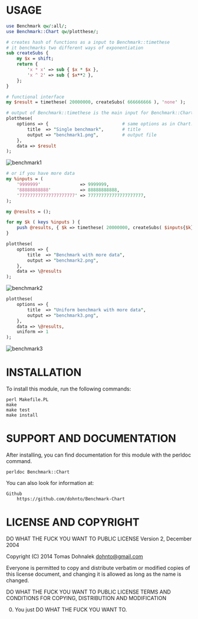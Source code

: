 USAGE
=====

```perl
use Benchmark qw/:all/;
use Benchmark::Chart qw/plotthese/;

# creates hash of functions as a input to Benchmark::timethese
# it benchmarks two different ways of exponentiation
sub createSubs {
    my $x = shift;
    return {
        'x * x' => sub { $x * $x },
        'x ^ 2' => sub { $x**2 },
    };  
}

# functional interface
my $result = timethese( 20000000, createSubs( 666666666 ), 'none' );

# output of Benchmark::timethese is the main input for Benchmark::Chart::plotthese
plotthese(
    options => {                            # same options as in Chart::Gnuplot
        title  => "Single benchmark",       # title
        output => "benchmark1.png",         # output file
    },
    data => $result
);
```

![benchmark1](http://www.dohnalek.name/perl/Benchmark-Chart/benchmark1.png "benchmark1")

```perl
# or if you have more data
my %inputs = ( 
    '9999999'               => 9999999,
    '88888888888'           => 88888888888,
    '777777777777777777777' => 777777777777777777777,
);

my @results = (); 

for my $k ( keys %inputs ) { 
    push @results, { $k => timethese( 20000000, createSubs( $inputs{$k} ), 'none' ) };
}

plotthese(
    options => {
        title  => "Benchmark with more data",
        output => "benchmark2.png",
    },  
    data => \@results
);
```

![benchmark2](http://www.dohnalek.name/perl/Benchmark-Chart/benchmark2.png "benchmark2")

```perl
plotthese(
    options => {
        title  => "Uniform benchmark with more data",
        output => "benchmark3.png",
    },
    data => \@results,
    uniform => 1
);
```

![benchmark3](http://www.dohnalek.name/perl/Benchmark-Chart/benchmark3.png "benchmark3")

INSTALLATION
============

To install this module, run the following commands:

	perl Makefile.PL
	make
	make test
	make install

SUPPORT AND DOCUMENTATION
=========================

After installing, you can find documentation for this module with the
perldoc command.

    perldoc Benchmark::Chart

You can also look for information at:

    Github
        https://github.com/dohnto/Benchmark-Chart


LICENSE AND COPYRIGHT
=====================

DO WHAT THE FUCK YOU WANT TO PUBLIC LICENSE
Version 2, December 2004

Copyright (C) 2014 Tomas Dohnalek <dohnto@gmail.com> 

Everyone is permitted to copy and distribute verbatim or modified
copies of this license document, and changing it is allowed as long
as the name is changed.

DO WHAT THE FUCK YOU WANT TO PUBLIC LICENSE
TERMS AND CONDITIONS FOR COPYING, DISTRIBUTION AND MODIFICATION

0. You just DO WHAT THE FUCK YOU WANT TO.
